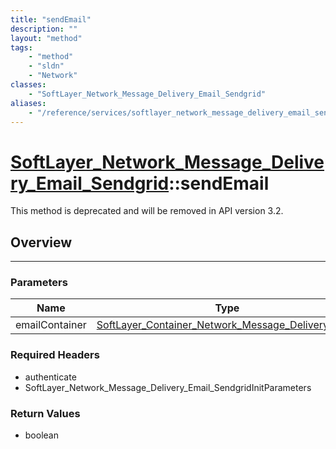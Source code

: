 ```yaml
---
title: "sendEmail"
description: ""
layout: "method"
tags:
    - "method"
    - "sldn"
    - "Network"
classes:
    - "SoftLayer_Network_Message_Delivery_Email_Sendgrid"
aliases:
    - "/reference/services/softlayer_network_message_delivery_email_sendgrid/sendEmail"
---
```

# [SoftLayer_Network_Message_Delivery_Email_Sendgrid](/reference/services/SoftLayer_Network_Message_Delivery_Email_Sendgrid)::sendEmail


This method is deprecated and will be removed in API version 3.2.


## Overview 


-----

### Parameters 
|Name | Type | Description |
| --- | --- | --- |
|emailContainer| <a href='/reference/datatypes/SoftLayer_Container_Network_Message_Delivery_Email'>SoftLayer_Container_Network_Message_Delivery_Email </a>| |


### Required Headers
* authenticate
* SoftLayer_Network_Message_Delivery_Email_SendgridInitParameters


### Return Values
* boolean




